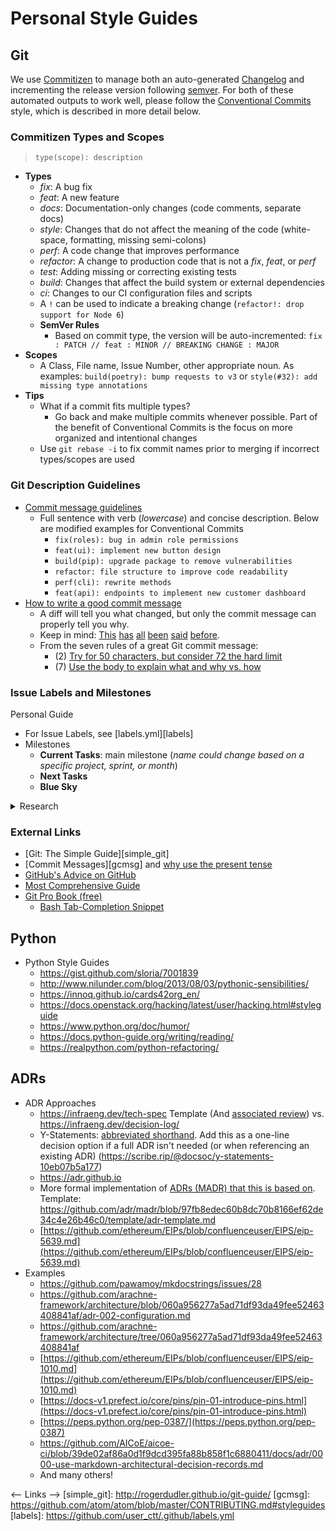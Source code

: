 # Personal Style Guides

## Git

We use [Commitizen](https://github.com/commitizen-tools/commitizen) to manage both an auto-generated [Changelog](https://keepachangelog.com/en/1.0.0/) and incrementing the release version following [semver](https://semver.org/). For both of these automated outputs to work well, please follow the [Conventional Commits](https://www.conventionalcommits.org/en/v1.0.0/) style, which is described in more detail below.

### Commitizen Types and Scopes

> `type(scope): description`

- **Types**
    - *fix*: A bug fix
    - *feat*: A new feature
    - *docs*: Documentation-only changes (code comments, separate docs)
    - *style*: Changes that do not affect the meaning of the code (white-space, formatting, missing semi-colons)
    - *perf*: A code change that improves performance
    - *refactor*: A change to production code that is not a *fix*, *feat*, or *perf*
    - *test*: Adding missing or correcting existing tests
    - *build*: Changes that affect the build system or external dependencies
    - *ci*: Changes to our CI configuration files and scripts
    - A `!` can be used to indicate a breaking change (`refactor!: drop support for Node 6`)
    - **SemVer Rules**
        - Based on commit type, the version will be auto-incremented: `fix : PATCH // feat : MINOR // BREAKING CHANGE : MAJOR`
- **Scopes**
    - A Class, File name, Issue Number, other appropriate noun. As examples: `build(poetry): bump requests to v3` or `style(#32): add missing type annotations`
- **Tips**
    - What if a commit fits multiple types?
        - Go back and make multiple commits whenever possible. Part of the benefit of Conventional Commits is the focus on more organized and intentional changes
    - Use `git rebase -i` to fix commit names prior to merging if incorrect types/scopes are used

### Git Description Guidelines

- [Commit message guidelines](https://writingfordevelopers.substack.com/p/how-to-write-a-commit-message)
    - Full sentence with verb (*lowercase*) and concise description. Below are modified examples for Conventional Commits
        - `fix(roles): bug in admin role permissions`
        - `feat(ui): implement new button design`
        - `build(pip): upgrade package to remove vulnerabilities`
        - `refactor: file structure to improve code readability`
        - `perf(cli): rewrite methods`
        - `feat(api): endpoints to implement new customer dashboard`
- [How to write a good commit message](https://chris.beams.io/posts/git-commit/)
    - A diff will tell you what changed, but only the commit message can properly tell you why.
    - Keep in mind: [This](http://tbaggery.com/2008/04/19/a-note-about-git-commit-messages.html) [has](https://www.git-scm.com/book/en/v2/Distributed-Git-Contributing-to-a-Project#_commit_guidelines) [all](https://github.com/torvalds/subsurface-for-dirk/blob/master/README.md#contributing) [been](http://who-t.blogspot.co.at/2009/12/on-commit-messages.html) [said](https://github.com/erlang/otp/wiki/writing-good-commit-messages) [before](https://github.com/spring-projects/spring-framework/blob/30bce7/CONTRIBUTING.md#format-commit-messages).
    - From the seven rules of a great Git commit message:
        - (2) [Try for 50 characters, but consider 72 the hard limit](https://chris.beams.io/posts/git-commit/#limit-50)
        - (7) [Use the body to explain what and why vs. how](https://chris.beams.io/posts/git-commit/#why-not-how)

### Issue Labels and Milestones

Personal Guide

- For Issue Labels, see \[labels.yml\]\[labels\]
- Milestones
    - **Current Tasks**: main milestone (*name could change based on a specific project, sprint, or month*)
    - **Next Tasks**
    - **Blue Sky**

<details>
<summary>Research</summary>
<ul>
<li>[Sane GitHub Labels](https://medium.com/@dave_lunny/sane-github-labels-c5d2e6004b63) and see [sensible-github-labels](https://github.com/Relequestual/sensible-github-labels) for full descriptions of each</li>
    <ul>
        <li>“it is much more helpful to see the status and type of all issues at a glance.”</li>
        <li>One of each:</li>
        <ul>
            <li>Status: …</li>
                <ul><li>Abandoned, Accepted, Available, Blocked, Completed, In Progress, On Hold, Pending, Review Needed, Revision Needed</li></ul>
            <li>Type: …</li>
                <ul><li>Bug, Maintenance, Question, Enhancement</li></ul>
            <li>Priority: …</li>
                <ul><li>Critical, High, Medium, Low</li></ul>
        </ul>
    </ul>
    <li>[Britecharts](https://britecharts.github.io/britecharts/github-labels.html)</li>
    <ul>
        <li>Status: …</li>
            <ul>
                <li>On Review – Request that we are pondering if including or not</li>
                <li>Needs Reproducing – For bugs that need to be reproduced in order to get fixed</li>
                <li>Needs Design – Feature that needs a design</li>
                <li>Ready to Go – Issue that has been defined and is ready to get started with</li>
                <li>In Progress – Issue that is being worked on right now.</li>
                <li>Completed – Finished feature or fix</li>
            </ul>
        <li>Type: …</li>
            <ul>
                <li>Bug – An unexpected problem or unintended behavior</li>
                <li>Feature – A new feature request</li>
                <li>Maintenance – A regular maintenance chore or task, including refactors, build system, CI, performance improvements</li>
                <li>Documentation – A documentation improvement task</li>
                <li>Question – An issue or PR that needs more information or a user question</li>
            </ul>
        <li>Not Included</li>
            <ul>
                <li>Priority: They would add complexity and overhead due to the discussions, but could help with the roadmap</li>
                <li>Technology Labels: It can create too much overhead, as properly tag with technologies all the issues could be time consuming</li>
            </ul>
        </ul>
    </ul>
    <li>[Ian Bicking Blog](https://www.ianbicking.org/blog/2014/03/use-github-issues-to-organize-a-project.html)</li>
    <ul>
        <li>Milestone Overview</li>
        <ul>
            <li>What are we doing right now?</li>
            <li>What aren’t we doing right now?</li>
                <ul>
                    <li>2a. Stuff we’ll probably do soon</li>
                    <li>2b. Stuff we probably won’t do soon</li>
                </ul>
            <li>What aren’t we sure about?</li>
        </ul>
        <li>Milestone Descriptions</li>
        <ul>
            <li>Stuff we are doing right now: this is the “main” milestone. We give it a name (like Alpha 2 or Strawberry Rhubarb Pie) and we write down what we are trying to accomplish with the milestone. We create a new milestone when we are ready for the next iteration.</li>
            <li>Stuff we’ll probably do soon: this is a standing “**Next Tasks**” milestone. We never change or rename this milestone.</li>
                <ul><li>We use a permanent “Next Tasks” milestone (as opposed to renaming it to “Alpha 3” or actual-next-iteration milestone) because we don’t want to presume or default to including something in the real next iteration. When we’re ready to start planning the next iteration we’ll create a new milestone, and only deliberately move things into that milestone.</li></ul>
            <li>Stuff we probably won’t do soon: this is a standing “**Blue Sky**” milestone. We refer to these tickets and sometimes look through them, but they are easy to ignore, somewhat intentionally ignored.</li>
            <li>What aren’t we sure about?: issues with no milestone.</li>
        </ul>
        <li>Label: “Needs Discussion” - (addressed in a triage meeting) - use liberally for either big or small tickets</li>
        <li>“It’s better to give people more power: it’s actually helpful if people can overreach because it is an opportunity to establish where the limits really are and what purpose those limits have”</li>
    </ul>
</ul>
</details>

### External Links

<!-- Revisit -->

- \[Git: The Simple Guide\]\[simple_git\]
- \[Commit Messages\]\[gcmsg\] and [why use the present tense](https://news.ycombinator.com/item?id=8874177)
- [GitHub's Advice on GitHub](https://github.com/erlang/otp/wiki/Writing-good-commit-messages)
- [Most Comprehensive Guide](https://chris.beams.io/posts/git-commit/)
- [Git Pro Book (free)](https://git-scm.com/book/en/v2)
    - [Bash Tab-Completion Snippet](https://git-scm.com/book/en/v2/Appendix-A%3A-Git-in-Other-Environments-Git-in-Bash)

## Python

<!-- Revisit -->

- Python Style Guides
    - <https://gist.github.com/sloria/7001839>
    - <http://www.nilunder.com/blog/2013/08/03/pythonic-sensibilities/>
    - <https://innoq.github.io/cards42org_en/>
    - <https://docs.openstack.org/hacking/latest/user/hacking.html#styleguide>
    - <https://www.python.org/doc/humor/>
    - <https://docs.python-guide.org/writing/reading/>
    - <https://realpython.com/python-refactoring/>

## ADRs

<!-- Revisit -->

- ADR Approaches
    - <https://infraeng.dev/tech-spec> Template (And [associated review](https://infraeng.dev/tech-spec-review/)) vs. <https://infraeng.dev/decision-log/>
    - Y-Statements: [abbreviated shorthand](https://medium.com/olzzio/y-statements-10eb07b5a177). Add this as a one-line decision option if a full ADR isn't needed (or when referencing an existing ADR) (<https://scribe.rip/@docsoc/y-statements-10eb07b5a177>)
    - https://adr.github.io
    - More formal implementation of [ADRs (MADR) that this is based on](https://adr.github.io/madr/). Template: <https://github.com/adr/madr/blob/97fb8edec60b8dc70b8166ef62de34c4e26b46c0/template/adr-template.md>
    - [https://github.com/ethereum/EIPs/blob/confluenceuser/EIPS/eip-5639.md](https://github.com/ethereum/EIPs/blob/confluenceuser/EIPS/eip-5639.md)
- Examples
    - <https://github.com/pawamoy/mkdocstrings/issues/28>
    - <https://github.com/arachne-framework/architecture/blob/060a956277a5ad71df93da49fee52463408841af/adr-002-configuration.md>
    - <https://github.com/arachne-framework/architecture/tree/060a956277a5ad71df93da49fee52463408841af>
    - [https://github.com/ethereum/EIPs/blob/confluenceuser/EIPS/eip-1010.md](https://github.com/ethereum/EIPs/blob/confluenceuser/EIPS/eip-1010.md)
    - [https://docs-v1.prefect.io/core/pins/pin-01-introduce-pins.html](https://docs-v1.prefect.io/core/pins/pin-01-introduce-pins.html)
    - [https://peps.python.org/pep-0387/](https://peps.python.org/pep-0387)
    - <https://github.com/AICoE/aicoe-ci/blob/39de02af86a0d1f9dcd395fa88b858f1c6880411/docs/adr/0000-use-markdown-architectural-decision-records.md>
    - And many others!

<-- Links -->
  [simple_git]: http://rogerdudler.github.io/git-guide/
  [gcmsg]: https://github.com/atom/atom/blob/master/CONTRIBUTING.md#styleguides
  [labels]: https://github.com/user_ctt/.github/labels.yml
